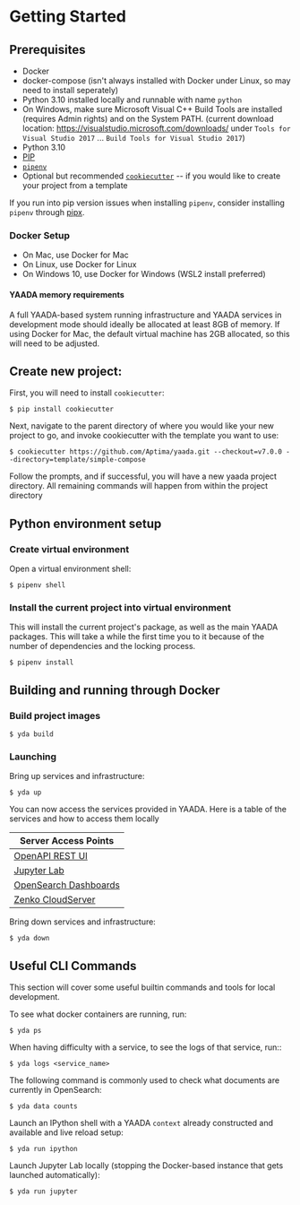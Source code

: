 # Getting Started

## Prerequisites
* Docker
* docker-compose (isn't always installed with Docker under Linux, so may need to install seperately)
* Python 3.10 installed locally and runnable with name `python`
* On Windows, make sure Microsoft Visual C++ Build Tools are installed (requires Admin rights) and on the System PATH. (current download location: https://visualstudio.microsoft.com/downloads/ under `Tools for Visual Studio 2017` ... `Build Tools for Visual Studio 2017`)
* Python 3.10
* [PIP](https://pip.pypa.io/en/stable/)
* [`pipenv`](https://pipenv.pypa.io/en/latest/)
* Optional but recommended [`cookiecutter`](https://cookiecutter.readthedocs.io/en/stable/) -- if you would like to create your project from a template

If you run into pip version issues when installing `pipenv`, consider installing `pipenv` through [pipx](https://pipenv.pypa.io/en/latest/install/#isolated-installation-of-pipenv-with-pipx).

### Docker Setup

* On Mac, use Docker for Mac
* On Linux, use Docker for Linux
* On Windows 10, use Docker for Windows (WSL2 install preferred)

#### YAADA memory requirements

A full YAADA-based system running infrastructure and YAADA services in development mode should ideally be allocated at least 8GB of memory. If using Docker for Mac, the default virtual machine has 2GB allocated, so this will need to be adjusted.

## Create new project:
First, you will need to install `cookiecutter`:

```
$ pip install cookiecutter
```

Next, navigate to the parent directory of where you would like your new project to go, and invoke cookiecutter with the template you want to use:

```
$ cookiecutter https://github.com/Aptima/yaada.git --checkout=v7.0.0 --directory=template/simple-compose
```

Follow the prompts, and if successful, you will have a new yaada project directory. All remaining commands will happen from within the project directory

## Python environment setup

### Create virtual environment

Open a virtual environment shell:

```
$ pipenv shell
```

### Install the current project into virtual environment

This will install the current project's package, as well as the main YAADA packages. This will take a while the first time you to it because of the number of dependencies and the locking process.

```
$ pipenv install
```

## Building and running through Docker

### Build project images

```
$ yda build
```

### Launching

Bring up services and infrastructure:

```
$ yda up
```

You can now access the services provided in YAADA. Here is a table of the services and how to access them locally

| Server Access Points                        |
| ------------------------------------------- |
| [OpenAPI REST UI](http://localhost:5000/ui) |
| [Jupyter Lab](http://localhost:8888/)       |
| [OpenSearch Dashboards](http://localhost:5601)             |
| [Zenko CloudServer](http://localhost:8000/)             |

Bring down services and infrastructure:

```
$ yda down
```

## Useful CLI Commands

This section will cover some useful builtin commands and tools for local development.

To see what docker containers are running, run:

```
$ yda ps 
```

When having difficulty with a service, to see the logs of that service, run::

```
$ yda logs <service_name>
```

The following command is commonly used to check what documents are currently in OpenSearch:

```
$ yda data counts
```

Launch an IPython shell with a YAADA `context` already constructed and available and live reload setup:

```
$ yda run ipython
```

Launch Jupyter Lab locally (stopping the Docker-based instance that gets launched automatically):

```
$ yda run jupyter
```